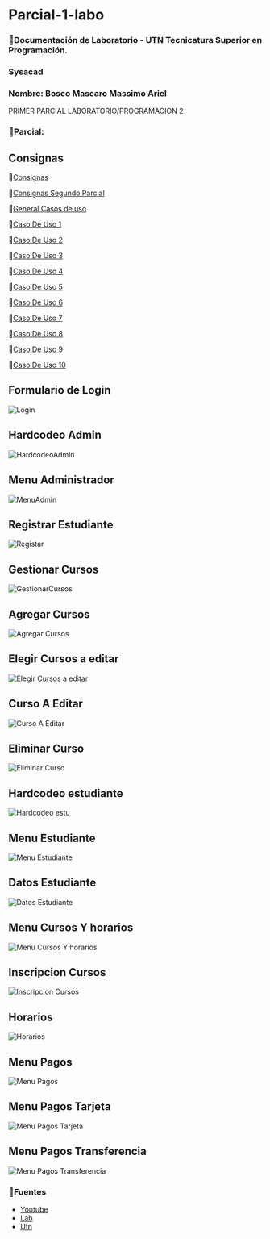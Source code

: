 

# Parcial-1-labo
### 📄Documentación de Laboratorio - UTN Tecnicatura Superior en Programación.
### **Sysacad**
### Nombre: Bosco Mascaro Massimo Ariel

PRIMER PARCIAL LABORATORIO/PROGRAMACION 2

### 📄Parcial:

## Consignas
📃[Consignas](https://github.com/magikboy/Sysacad-1er-Parcial/blob/8b7008638457de5ee11290fc75f76e1709904f26/Primer%20Parcial%20Progra%202.pdf)

📃[Consignas Segundo Parcial](https://github.com/magikboy/Sysacad-1er-Parcial/blob/5235a87c520438db1cea8c08a278fdde872cc88f/Primer%20Parcial%20Progra%202.pdf)

📃[General Casos de uso](https://github.com/magikboy/Sysacad-1er-Parcial/blob/8b7008638457de5ee11290fc75f76e1709904f26/New%20SYSACAD.pdf)

📃[Caso De Uso 1](https://github.com/magikboy/Sysacad-1er-Parcial/blob/8b7008638457de5ee11290fc75f76e1709904f26/Caso%20de%20Uso%201%20-%20%20Registrar%20Estudiante.pdf)

📃[Caso De Uso 2](https://github.com/magikboy/Sysacad-1er-Parcial/blob/8b7008638457de5ee11290fc75f76e1709904f26/Caso%20de%20Uso%202%20-%20Gestionar%20Cursos.pdf)

📃[Caso De Uso 3](https://github.com/magikboy/Sysacad-1er-Parcial/blob/8b7008638457de5ee11290fc75f76e1709904f26/Caso%20de%20Uso%203%20-%20Inscribir%20Estudiante%20en%20Curso.pdf)

📃[Caso De Uso 4](https://github.com/magikboy/Sysacad-1er-Parcial/blob/8b7008638457de5ee11290fc75f76e1709904f26/Caso%20de%20Uso%204%20-%20Consultar%20Horario.pdf)

📃[Caso De Uso 5](https://github.com/magikboy/Sysacad-1er-Parcial/blob/8b7008638457de5ee11290fc75f76e1709904f26/Caso%20de%20Uso%205%20-%20Realizar%20Pagos.pdf)

📃[Caso De Uso 6](https://github.com/magikboy/Sysacad-1er-Parcial/blob/5235a87c520438db1cea8c08a278fdde872cc88f/Caso%20de%20Uso%206%20-%20Generar%20Reportes.pdf)

📃[Caso De Uso 7](https://github.com/magikboy/Sysacad-1er-Parcial/blob/5235a87c520438db1cea8c08a278fdde872cc88f/Caso%20de%20Uso%207%20-%20Gestionar%20Requisitos%20Acad%C3%A9micos.pdf)

📃[Caso De Uso 8](https://github.com/magikboy/Sysacad-1er-Parcial/blob/5235a87c520438db1cea8c08a278fdde872cc88f/Caso%20de%20Uso%208%20-%20Manejar%20Listas%20de%20Espera.pdf)

📃[Caso De Uso 9](https://github.com/magikboy/Sysacad-1er-Parcial/blob/5235a87c520438db1cea8c08a278fdde872cc88f/Caso%20de%20Uso%209%20-%20Enviar%20Notificaciones.pdf)

📃[Caso De Uso 10](https://github.com/magikboy/Sysacad-1er-Parcial/blob/5235a87c520438db1cea8c08a278fdde872cc88f/Caso%20de%20Uso%2010%20-%20%20Gestionar%20Perfiles%20de%20Profesores.pdf)

## Formulario de Login

![Login](https://github.com/magikboy/Sysacad-1er-Parcial/blob/49707d1192795584e08a7ae57392f4a1ebc32864/Login.png)

## Hardcodeo Admin

![HardcodeoAdmin](https://github.com/magikboy/Sysacad-1er-Parcial/blob/b4f1c19fb84301aca7d150da12ad34033a71dfe3/hardcodeo%20admin.png)

## Menu Administrador

![MenuAdmin](https://github.com/magikboy/Sysacad-1er-Parcial/blob/b4f1c19fb84301aca7d150da12ad34033a71dfe3/menu%20admin.png)

## Registrar Estudiante

![Registar](https://github.com/magikboy/Sysacad-1er-Parcial/blob/b4f1c19fb84301aca7d150da12ad34033a71dfe3/registro%20estudiante.png)

## Gestionar Cursos

![GestionarCursos](https://github.com/magikboy/Sysacad-1er-Parcial/blob/b4f1c19fb84301aca7d150da12ad34033a71dfe3/menu%20gestion%20curso.png)

## Agregar Cursos

![Agregar Cursos](https://github.com/magikboy/Sysacad-1er-Parcial/blob/b4f1c19fb84301aca7d150da12ad34033a71dfe3/Agregar%20Curso.png)

## Elegir Cursos a editar

![Elegir Cursos a editar](https://github.com/magikboy/Sysacad-1er-Parcial/blob/b4f1c19fb84301aca7d150da12ad34033a71dfe3/Elegir%20curso%20a%20editar.png)

## Curso A Editar

![Curso A Editar](https://github.com/magikboy/Sysacad-1er-Parcial/blob/b4f1c19fb84301aca7d150da12ad34033a71dfe3/curso%20a%20editar.png)

## Eliminar Curso

![Eliminar Curso](https://github.com/magikboy/Sysacad-1er-Parcial/blob/b4f1c19fb84301aca7d150da12ad34033a71dfe3/curso%20a%20eliminar.png)

## Hardcodeo estudiante

![Hardcodeo estu](https://github.com/magikboy/Sysacad-1er-Parcial/blob/f8128733c44f3641284a14e750a1022faa8eada4/hardcodeo%20Estudiante.png)

## Menu Estudiante

![Menu Estudiante](https://github.com/magikboy/Sysacad-1er-Parcial/blob/f8128733c44f3641284a14e750a1022faa8eada4/Menu%20estudiante.png)

## Datos Estudiante

![Datos Estudiante](https://github.com/magikboy/Sysacad-1er-Parcial/blob/f8128733c44f3641284a14e750a1022faa8eada4/Datos%20estudiante.png)

## Menu Cursos Y horarios

![Menu Cursos Y horarios](https://github.com/magikboy/Sysacad-1er-Parcial/blob/610a205461986bf931e5c406fc56ca81a864afd9/menu%20cursos%20y%20horarios.png)


## Inscripcion Cursos

![Inscripcion Cursos](https://github.com/magikboy/Sysacad-1er-Parcial/blob/610a205461986bf931e5c406fc56ca81a864afd9/inscipcion%20a%20cursos.png)


## Horarios

![Horarios](https://github.com/magikboy/Sysacad-1er-Parcial/blob/610a205461986bf931e5c406fc56ca81a864afd9/horarios.png)

## Menu Pagos

![Menu Pagos](https://github.com/magikboy/Sysacad-1er-Parcial/blob/610a205461986bf931e5c406fc56ca81a864afd9/menu%20pagos.png)

## Menu Pagos Tarjeta

![Menu Pagos Tarjeta](https://github.com/magikboy/Sysacad-1er-Parcial/blob/610a205461986bf931e5c406fc56ca81a864afd9/menu%20pago%20tarjeta.png)

## Menu Pagos Transferencia

![Menu Pagos Transferencia](https://github.com/magikboy/Sysacad-1er-Parcial/blob/610a205461986bf931e5c406fc56ca81a864afd9/menu%20pago%20transferencia.png)


### 📄Fuentes

- [Youtube](https://www.youtube.com)
- [Lab](https://codeutnfra.github.io/programacion_2_laboratorio_2_apuntes/)
- [Utn](http://www.sistemas-utnfra.com.ar/#/home)
